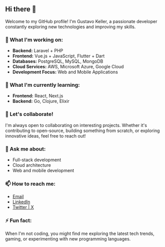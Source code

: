 ## Hi there 👋

Welcome to my GitHub profile! I'm Gustavo Keller, a passionate developer constantly exploring new technologies and improving my skills. 

### 🚀 What I'm working on:
- **Backend:** Laravel + PHP
- **Frontend:** Vue.js + JavaScript, Flutter + Dart
- **Databases:** PostgreSQL, MySQL, MongoDB
- **Cloud Services:** AWS, Microsoft Azure, Google Cloud
- **Development Focus:** Web and Mobile Applications

### 🌱 What I'm currently learning:
- **Frontend:** React, Next.js
- **Backend:** Go, Clojure, Elixir

### 🤝 Let's collaborate!
I'm always open to collaborating on interesting projects. Whether it's contributing to open-source, building something from scratch, or exploring innovative ideas, feel free to reach out!

### 💬 Ask me about:
- Full-stack development
- Cloud architecture
- Web and mobile development

### 📫 How to reach me:
- [Email](mailto:gustavo.lealtec@gmail.com)
- [LinkedIn](https://www.linkedin.com/in/gustavo-keller-59124097)
- [Twitter | X](https://x.com/keller_gustavo)

### ⚡ Fun fact:
When I'm not coding, you might find me exploring the latest tech trends, gaming, or experimenting with new programming languages.
